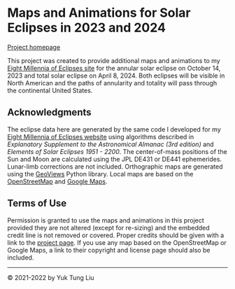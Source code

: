 # Maps and Animations for Solar Eclipses in 2023 and 2024

[Project homepage](https://ytliu0.github.io/eclipse_animations)

This project was created to provide additional maps and animations to my [Eight Millennia of Eclipses site](http:ytliu.epizy.com/eclipse/) for the annular solar eclipse on October 14, 2023 and total solar eclipse on April 8, 2024. Both eclipses will be visible in North American and the paths of annularity and totality will pass through the continental United States.

## Acknowledgments

The eclipse data here are generated by the same code I developed for my [Eight Millennia of Eclipses website](http:ytliu.epizy.com/eclipse/) using algorithms described in *Explanatory Supplement to the Astronomical Almanac (3rd edition)* and *Elements of Solar Eclipses 1951 - 2200*. The center-of-mass positions of the Sun and Moon are calculated using the JPL DE431 or DE441 ephemerides. Lunar-limb corrections are not included. Orthographic maps are generated using the [GeoViews](https://geoviews.org/) Python library. Local maps are based on the [OpenStreetMap](https://www.openstreetmap.org/copyright) and [Google Maps](https://www.google.com/maps). 

## Terms of Use

Permission is granted to use the maps and animations in this project provided they are not altered (except for re-sizing) and the embedded credit line is not removed or covered. Proper credits should be given with a link to the [project page](https://ytliu0.github.io/eclipse_animations). If you use any map based on the OpenStreetMap or Google Maps, a link to their copyright and license page should also be included.

---------------------------
&copy; 2021-2022 by Yuk Tung Liu

